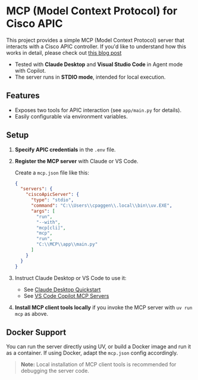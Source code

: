 # MCP (Model Context Protocol) for Cisco APIC

This project provides a simple MCP (Model Context Protocol) server that interacts with a Cisco APIC controller.
If you'd like to understand how this works in detail, please check out [this blog post](https://medium.com/@cpaggen/putting-ai-to-work-with-your-cisco-application-centric-infrastructure-fabric-a-mcp-server-for-aci-838e6fe62022)

- Tested with **Claude Desktop** and **Visual Studio Code** in Agent mode with Copilot.
- The server runs in **STDIO mode**, intended for local execution.

## Features

- Exposes two tools for APIC interaction (see `app/main.py` for details).
- Easily configurable via environment variables.

## Setup

1. **Specify APIC credentials** in the `.env` file.
2. **Register the MCP server** with Claude or VS Code.

   Create a `mcp.json` file like this:

   ```json
   {
     "servers": {
       "ciscoApicServer": {
         "type": "stdio",
         "command": "C:\\Users\\cpaggen\\.local\\bin\\uv.EXE",
         "args": [
           "run",
           "--with",
           "mcp[cli]",
           "mcp",
           "run",
           "C:\\MCP\\app\\main.py"
         ]
       }
     }
   }
   ```

3. Instruct Claude Desktop or VS Code to use it:
   - See [Claude Desktop Quickstart](https://modelcontextprotocol.io/quickstart/user)
   - See [VS Code Copilot MCP Servers](https://code.visualstudio.com/docs/copilot/chat/mcp-servers)

4. **Install MCP client tools locally** if you invoke the MCP server with `uv run mcp` as above.

## Docker Support

You can run the server directly using UV, or build a Docker image and run it as a container. If using Docker, adapt the `mcp.json` config accordingly.

> **Note:** Local installation of MCP client tools is recommended for debugging the server code.